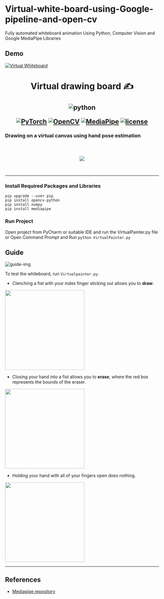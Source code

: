 # Virtual-white-board-using-Google-pipeline-and-open-cv
Fully automated whiteboard animation Using Python, Computer Vision and Google MediaPipe Libraries
## Demo 
[![Virtual Whiteboard](https://res.cloudinary.com/marcomontalbano/image/upload/v1620299484/video_to_markdown/images/youtube--vF5HnA5sO6c-c05b58ac6eb4c4700831b2b3070cd403.jpg)](https://youtu.be/vF5HnA5sO6c "Virtual Whiteboard")
<h1 align="center"> Virtual drawing board ✍️</h1>

<h2 align="center">


![python](https://forthebadge.com/images/badges/made-with-python.svg)


[![PyTorch](https://img.shields.io/badge/-PyTorch-white?style=flat-square&logo=PyTorch)](https://pytorch.org/)
[![OpenCV](https://img.shields.io/badge/-OpenCV-blueviolet?style=flat-square&logo=OpenCV)](https://opencv.org/)
[![MediaPipe](https://img.shields.io/badge/-MediaPipe-white?style=flat-square&logo=Clyp)](https://mediapipe.dev/)
[![license](https://img.shields.io/github/license/gursi26/virtual_drawing_board.svg?style=flat-square)](https://github.com/gursi26/virtual_drawing_board/blob/main/LICENSE)

</h2>

### Drawing on a virtual canvas using hand pose estimation


</br>
<h3 align="center">

![](imgs/demo.gif)

</h3>
</br>
<hr>


### Install Required Packages and Libraries
```
pip upgrade --user pip
pip install opencv-python
pip install numpy
pip install mediapipe
```

### Run Project
Open project from PyCharm or suitable IDE and run the VirtualPainter.py file or Open Command Prompt and Run `python VirtualPainter.py`

## Guide
![guide-img](./guide.png)




To test the whiteboard, run `Virtualpainter.py`.

- Clenching a fist with your index finger sticking out allows you to **draw**.

<img src ="imgs/draw.png" width="260px" />

- Closing your hand into a fist allows you to **erase**, where the red box represents the bounds of the eraser.

<img src ="imgs/erase.png" width="260px" />

- Holding your hand with all of your fingers open does nothing.

<img src ="imgs/none.png" width="260px" />
<hr>

## References

- [Mediapipe repository](https://github.com/google/mediapipe.git)

<h3 align="right">


</h3>

